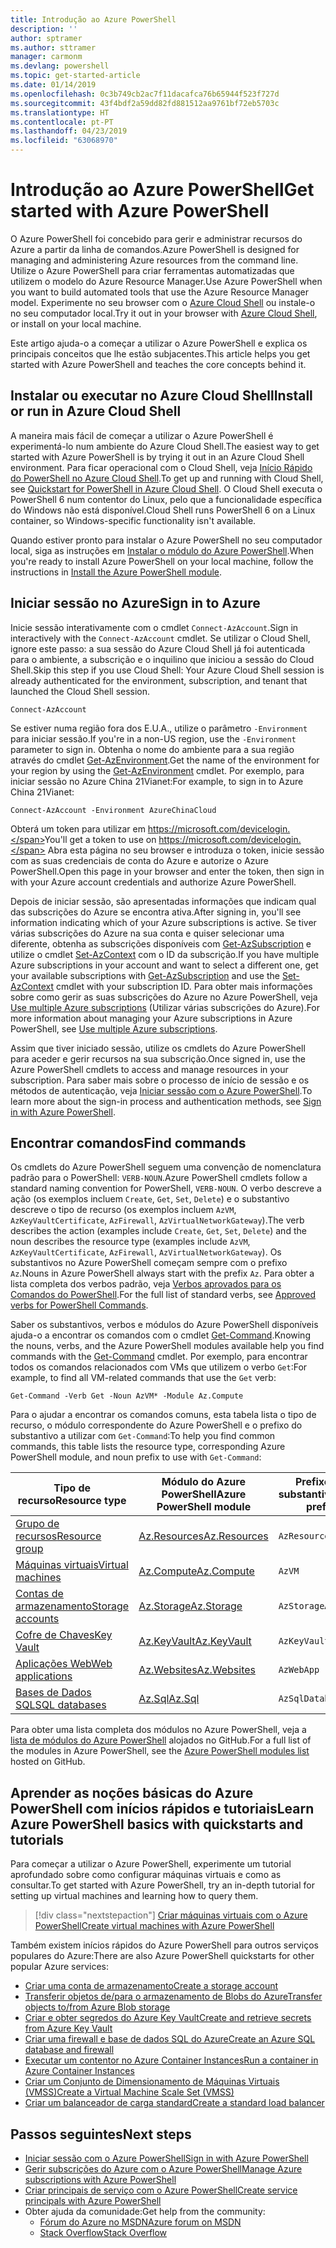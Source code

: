 ```yaml
---
title: Introdução ao Azure PowerShell
description: ''
author: sptramer
ms.author: sttramer
manager: carmonm
ms.devlang: powershell
ms.topic: get-started-article
ms.date: 01/14/2019
ms.openlocfilehash: 0c3b749cb2ac7f11dacafca76b65944f523f727d
ms.sourcegitcommit: 43f4bdf2a59dd82fd881512aa9761bf72eb5703c
ms.translationtype: HT
ms.contentlocale: pt-PT
ms.lasthandoff: 04/23/2019
ms.locfileid: "63068970"
---
```

# <a name="get-started-with-azure-powershell"></a><span data-ttu-id="08ad9-102">Introdução ao Azure PowerShell</span><span class="sxs-lookup"><span data-stu-id="08ad9-102">Get started with Azure PowerShell</span></span>

<span data-ttu-id="08ad9-103">O Azure PowerShell foi concebido para gerir e administrar recursos do Azure a partir da linha de comandos.</span><span class="sxs-lookup"><span data-stu-id="08ad9-103">Azure PowerShell is designed for managing and administering Azure resources from the command line.</span></span> <span data-ttu-id="08ad9-104">Utilize o Azure PowerShell para criar ferramentas automatizadas que utilizem o modelo do Azure Resource Manager.</span><span class="sxs-lookup"><span data-stu-id="08ad9-104">Use Azure PowerShell when you want to build automated tools that use the Azure Resource Manager model.</span></span>
<span data-ttu-id="08ad9-105">Experimente no seu browser com o [Azure Cloud Shell](/azure/cloud-shell/overview) ou instale-o no seu computador local.</span><span class="sxs-lookup"><span data-stu-id="08ad9-105">Try it out in your browser with [Azure Cloud Shell](/azure/cloud-shell/overview), or install on your local machine.</span></span>

<span data-ttu-id="08ad9-106">Este artigo ajuda-o a começar a utilizar o Azure PowerShell e explica os principais conceitos que lhe estão subjacentes.</span><span class="sxs-lookup"><span data-stu-id="08ad9-106">This article helps you get started with Azure PowerShell and teaches the core concepts behind it.</span></span>

## <a name="install-or-run-in-azure-cloud-shell"></a><span data-ttu-id="08ad9-107">Instalar ou executar no Azure Cloud Shell</span><span class="sxs-lookup"><span data-stu-id="08ad9-107">Install or run in Azure Cloud Shell</span></span>

<span data-ttu-id="08ad9-108">A maneira mais fácil de começar a utilizar o Azure PowerShell é experimentá-lo num ambiente do Azure Cloud Shell.</span><span class="sxs-lookup"><span data-stu-id="08ad9-108">The easiest way to get started with Azure PowerShell is by trying it out in an Azure Cloud Shell environment.</span></span>
<span data-ttu-id="08ad9-109">Para ficar operacional com o Cloud Shell, veja [Início Rápido do PowerShell no Azure Cloud Shell](/azure/cloud-shell/quickstart-powershell).</span><span class="sxs-lookup"><span data-stu-id="08ad9-109">To get up and running with Cloud Shell, see [Quickstart for PowerShell in Azure Cloud Shell](/azure/cloud-shell/quickstart-powershell).</span></span>
<span data-ttu-id="08ad9-110">O Cloud Shell executa o PowerShell 6 num contentor do Linux, pelo que a funcionalidade específica do Windows não está disponível.</span><span class="sxs-lookup"><span data-stu-id="08ad9-110">Cloud Shell runs PowerShell 6 on a Linux container, so Windows-specific functionality isn't available.</span></span>

<span data-ttu-id="08ad9-111">Quando estiver pronto para instalar o Azure PowerShell no seu computador local, siga as instruções em [Instalar o módulo do Azure PowerShell](install-az-ps.md).</span><span class="sxs-lookup"><span data-stu-id="08ad9-111">When you're ready to install Azure PowerShell on your local machine, follow the instructions in [Install the Azure PowerShell module](install-az-ps.md).</span></span>

## <a name="sign-in-to-azure"></a><span data-ttu-id="08ad9-112">Iniciar sessão no Azure</span><span class="sxs-lookup"><span data-stu-id="08ad9-112">Sign in to Azure</span></span>

<span data-ttu-id="08ad9-113">Inicie sessão interativamente com o cmdlet `Connect-AzAccount`.</span><span class="sxs-lookup"><span data-stu-id="08ad9-113">Sign in interactively with the `Connect-AzAccount` cmdlet.</span></span> <span data-ttu-id="08ad9-114">Se utilizar o Cloud Shell, ignore este passo: a sua sessão do Azure Cloud Shell já foi autenticada para o ambiente, a subscrição e o inquilino que iniciou a sessão do Cloud Shell.</span><span class="sxs-lookup"><span data-stu-id="08ad9-114">Skip this step if you use Cloud Shell: Your Azure Cloud Shell session is already authenticated for the environment, subscription, and tenant that launched the Cloud Shell session.</span></span>

```azurepowershell-interactive
Connect-AzAccount
```

<span data-ttu-id="08ad9-115">Se estiver numa região fora dos E.U.A., utilize o parâmetro `-Environment` para iniciar sessão.</span><span class="sxs-lookup"><span data-stu-id="08ad9-115">If you're in a non-US region, use the `-Environment` parameter to sign in.</span></span> <span data-ttu-id="08ad9-116">Obtenha o nome do ambiente para a sua região através do cmdlet [Get-AzEnvironment](/powershell/module/Az.Accounts/Get-AzEnvironment).</span><span class="sxs-lookup"><span data-stu-id="08ad9-116">Get the name of the environment for your region by using the [Get-AzEnvironment](/powershell/module/Az.Accounts/Get-AzEnvironment) cmdlet.</span></span> <span data-ttu-id="08ad9-117">Por exemplo, para iniciar sessão no Azure China 21Vianet:</span><span class="sxs-lookup"><span data-stu-id="08ad9-117">For example, to sign in to Azure China 21Vianet:</span></span>

```azurepowershell-interactive
Connect-AzAccount -Environment AzureChinaCloud
```

<span data-ttu-id="08ad9-118">Obterá um token para utilizar em https://microsoft.com/devicelogin.</span><span class="sxs-lookup"><span data-stu-id="08ad9-118">You'll get a token to use on https://microsoft.com/devicelogin.</span></span> <span data-ttu-id="08ad9-119">Abra esta página no seu browser e introduza o token, inicie sessão com as suas credenciais de conta do Azure e autorize o Azure PowerShell.</span><span class="sxs-lookup"><span data-stu-id="08ad9-119">Open this page in your browser and enter the token, then sign in with your Azure account credentials and authorize Azure PowerShell.</span></span> 

<span data-ttu-id="08ad9-120">Depois de iniciar sessão, são apresentadas informações que indicam qual das subscrições do Azure se encontra ativa.</span><span class="sxs-lookup"><span data-stu-id="08ad9-120">After signing in, you'll see information indicating which of your Azure subscriptions is active.</span></span> <span data-ttu-id="08ad9-121">Se tiver várias subscrições do Azure na sua conta e quiser selecionar uma diferente, obtenha as subscrições disponíveis com [Get-AzSubscription](/powershell/module/az.accounts/get-azsubscription) e utilize o cmdlet [Set-AzContext](/powershell/module/az.accounts/set-azcontext) com o ID da subscrição.</span><span class="sxs-lookup"><span data-stu-id="08ad9-121">If you have multiple Azure subscriptions in your account and want to select a different one, get your available subscriptions with [Get-AzSubscription](/powershell/module/az.accounts/get-azsubscription) and use the [Set-AzContext](/powershell/module/az.accounts/set-azcontext) cmdlet with your subscription ID.</span></span>
<span data-ttu-id="08ad9-122">Para obter mais informações sobre como gerir as suas subscrições do Azure no Azure PowerShell, veja [Use multiple Azure subscriptions](manage-subscriptions-azureps.md) (Utilizar várias subscrições do Azure).</span><span class="sxs-lookup"><span data-stu-id="08ad9-122">For more information about managing your Azure subscriptions in Azure PowerShell, see [Use multiple Azure subscriptions](manage-subscriptions-azureps.md).</span></span>

<span data-ttu-id="08ad9-123">Assim que tiver iniciado sessão, utilize os cmdlets do Azure PowerShell para aceder e gerir recursos na sua subscrição.</span><span class="sxs-lookup"><span data-stu-id="08ad9-123">Once signed in, use the Azure PowerShell cmdlets to access and manage resources in your subscription.</span></span> <span data-ttu-id="08ad9-124">Para saber mais sobre o processo de início de sessão e os métodos de autenticação, veja [Iniciar sessão com o Azure PowerShell](authenticate-azureps.md).</span><span class="sxs-lookup"><span data-stu-id="08ad9-124">To learn more about the sign-in process and authentication methods, see [Sign in with Azure PowerShell](authenticate-azureps.md).</span></span>

## <a name="find-commands"></a><span data-ttu-id="08ad9-125">Encontrar comandos</span><span class="sxs-lookup"><span data-stu-id="08ad9-125">Find commands</span></span>

<span data-ttu-id="08ad9-126">Os cmdlets do Azure PowerShell seguem uma convenção de nomenclatura padrão para o PowerShell: `VERB-NOUN`.</span><span class="sxs-lookup"><span data-stu-id="08ad9-126">Azure PowerShell cmdlets follow a standard naming convention for PowerShell, `VERB-NOUN`.</span></span> <span data-ttu-id="08ad9-127">O verbo descreve a ação (os exemplos incluem `Create`, `Get`, `Set`, `Delete`) e o substantivo descreve o tipo de recurso (os exemplos incluem `AzVM`, `AzKeyVaultCertificate`, `AzFirewall`, `AzVirtualNetworkGateway`).</span><span class="sxs-lookup"><span data-stu-id="08ad9-127">The verb describes the action (examples include `Create`, `Get`, `Set`, `Delete`) and the noun describes the resource type (examples include `AzVM`, `AzKeyVaultCertificate`, `AzFirewall`, `AzVirtualNetworkGateway`).</span></span> <span data-ttu-id="08ad9-128">Os substantivos no Azure PowerShell começam sempre com o prefixo `Az`.</span><span class="sxs-lookup"><span data-stu-id="08ad9-128">Nouns in Azure PowerShell always start with the prefix `Az`.</span></span> <span data-ttu-id="08ad9-129">Para obter a lista completa dos verbos padrão, veja [Verbos aprovados para os Comandos do PowerShell](/powershell/developer/cmdlet/approved-verbs-for-windows-powershell-commands).</span><span class="sxs-lookup"><span data-stu-id="08ad9-129">For the full list of standard verbs, see [Approved verbs for PowerShell Commands](/powershell/developer/cmdlet/approved-verbs-for-windows-powershell-commands).</span></span>

<span data-ttu-id="08ad9-130">Saber os substantivos, verbos e módulos do Azure PowerShell disponíveis ajuda-o a encontrar os comandos com o cmdlet [Get-Command](/powershell/module/microsoft.powershell.core/get-command).</span><span class="sxs-lookup"><span data-stu-id="08ad9-130">Knowing the nouns, verbs, and the Azure PowerShell modules available help you find commands with the [Get-Command](/powershell/module/microsoft.powershell.core/get-command) cmdlet.</span></span> <span data-ttu-id="08ad9-131">Por exemplo, para encontrar todos os comandos relacionados com VMs que utilizem o verbo `Get`:</span><span class="sxs-lookup"><span data-stu-id="08ad9-131">For example, to find all VM-related commands that use the `Get` verb:</span></span>

```powershell-interactive
Get-Command -Verb Get -Noun AzVM* -Module Az.Compute
```

<span data-ttu-id="08ad9-132">Para o ajudar a encontrar os comandos comuns, esta tabela lista o tipo de recurso, o módulo correspondente do Azure PowerShell e o prefixo do substantivo a utilizar com `Get-Command`:</span><span class="sxs-lookup"><span data-stu-id="08ad9-132">To help you find common commands, this table lists the resource type, corresponding Azure PowerShell module, and noun prefix to use with `Get-Command`:</span></span>

| <span data-ttu-id="08ad9-133">Tipo de recurso</span><span class="sxs-lookup"><span data-stu-id="08ad9-133">Resource type</span></span> | <span data-ttu-id="08ad9-134">Módulo do Azure PowerShell</span><span class="sxs-lookup"><span data-stu-id="08ad9-134">Azure PowerShell module</span></span> | <span data-ttu-id="08ad9-135">Prefixo do substantivo</span><span class="sxs-lookup"><span data-stu-id="08ad9-135">Noun prefix</span></span> |
|---------------|-------------------------|----------------|
| [<span data-ttu-id="08ad9-136">Grupo de recursos</span><span class="sxs-lookup"><span data-stu-id="08ad9-136">Resource group</span></span>](/azure/azure-resource-manager/resource-group-overview) | [<span data-ttu-id="08ad9-137">Az.Resources</span><span class="sxs-lookup"><span data-stu-id="08ad9-137">Az.Resources</span></span>](/powershell/module/az.resources#resources) | `AzResourceGroup` |
| [<span data-ttu-id="08ad9-138">Máquinas virtuais</span><span class="sxs-lookup"><span data-stu-id="08ad9-138">Virtual machines</span></span>](/azure/virtual-machines) | [<span data-ttu-id="08ad9-139">Az.Compute</span><span class="sxs-lookup"><span data-stu-id="08ad9-139">Az.Compute</span></span>](/powershell/module/az.compute#virtual_machines) | `AzVM` |
| [<span data-ttu-id="08ad9-140">Contas de armazenamento</span><span class="sxs-lookup"><span data-stu-id="08ad9-140">Storage accounts</span></span>](/azure/storage/common/storage-introduction) | [<span data-ttu-id="08ad9-141">Az.Storage</span><span class="sxs-lookup"><span data-stu-id="08ad9-141">Az.Storage</span></span>](/powershell/module/az.storage/) | `AzStorageAccount` |
| [<span data-ttu-id="08ad9-142">Cofre de Chaves</span><span class="sxs-lookup"><span data-stu-id="08ad9-142">Key Vault</span></span>](/azure/key-vault/key-vault-whatis) | [<span data-ttu-id="08ad9-143">Az.KeyVault</span><span class="sxs-lookup"><span data-stu-id="08ad9-143">Az.KeyVault</span></span>](/powershell/module/az.keyvault) | `AzKeyVault` |
| [<span data-ttu-id="08ad9-144">Aplicações Web</span><span class="sxs-lookup"><span data-stu-id="08ad9-144">Web applications</span></span>](/azure/app-service) | [<span data-ttu-id="08ad9-145">Az.Websites</span><span class="sxs-lookup"><span data-stu-id="08ad9-145">Az.Websites</span></span>](/powershell/module/az.websites) | `AzWebApp` |
| [<span data-ttu-id="08ad9-146">Bases de Dados SQL</span><span class="sxs-lookup"><span data-stu-id="08ad9-146">SQL databases</span></span>](/azure/sql-database) | [<span data-ttu-id="08ad9-147">Az.Sql</span><span class="sxs-lookup"><span data-stu-id="08ad9-147">Az.Sql</span></span>](/powershell/module/az.sql) | `AzSqlDatabase` |

<span data-ttu-id="08ad9-148">Para obter uma lista completa dos módulos no Azure PowerShell, veja a [lista de módulos do Azure PowerShell](https://github.com/Azure/azure-powershell/blob/master/documentation/azure-powershell-modules.md) alojados no GitHub.</span><span class="sxs-lookup"><span data-stu-id="08ad9-148">For a full list of the modules in Azure PowerShell, see the [Azure PowerShell modules list](https://github.com/Azure/azure-powershell/blob/master/documentation/azure-powershell-modules.md) hosted on GitHub.</span></span>

## <a name="learn-azure-powershell-basics-with-quickstarts-and-tutorials"></a><span data-ttu-id="08ad9-149">Aprender as noções básicas do Azure PowerShell com inícios rápidos e tutoriais</span><span class="sxs-lookup"><span data-stu-id="08ad9-149">Learn Azure PowerShell basics with quickstarts and tutorials</span></span>

<span data-ttu-id="08ad9-150">Para começar a utilizar o Azure PowerShell, experimente um tutorial aprofundado sobre como configurar máquinas virtuais e como as consultar.</span><span class="sxs-lookup"><span data-stu-id="08ad9-150">To get started with Azure PowerShell, try an in-depth tutorial for setting up virtual machines and learning how to query them.</span></span>

> [!div class="nextstepaction"]
> [<span data-ttu-id="08ad9-151">Criar máquinas virtuais com o Azure PowerShell</span><span class="sxs-lookup"><span data-stu-id="08ad9-151">Create virtual machines with Azure PowerShell</span></span>](azureps-vm-tutorial.yml)

<span data-ttu-id="08ad9-152">Também existem inícios rápidos do Azure PowerShell para outros serviços populares do Azure:</span><span class="sxs-lookup"><span data-stu-id="08ad9-152">There are also Azure PowerShell quickstarts for other popular Azure services:</span></span>

* [<span data-ttu-id="08ad9-153">Criar uma conta de armazenamento</span><span class="sxs-lookup"><span data-stu-id="08ad9-153">Create a storage account</span></span>](/azure/storage/common/storage-quickstart-create-account?tabs=azure-powershell)
* [<span data-ttu-id="08ad9-154">Transferir objetos de/para o armazenamento de Blobs do Azure</span><span class="sxs-lookup"><span data-stu-id="08ad9-154">Transfer objects to/from Azure Blob storage</span></span>](/azure/storage/blobs/storage-quickstart-blobs-powershell)
* [<span data-ttu-id="08ad9-155">Criar e obter segredos do Azure Key Vault</span><span class="sxs-lookup"><span data-stu-id="08ad9-155">Create and retrieve secrets from Azure Key Vault</span></span>](/azure/key-vault/quick-create-powershell)
* [<span data-ttu-id="08ad9-156">Criar uma firewall e base de dados SQL do Azure</span><span class="sxs-lookup"><span data-stu-id="08ad9-156">Create an Azure SQL database and firewall</span></span>](/azure/sql-database/scripts/sql-database-create-and-configure-database-powershell)
* [<span data-ttu-id="08ad9-157">Executar um contentor no Azure Container Instances</span><span class="sxs-lookup"><span data-stu-id="08ad9-157">Run a container in Azure Container Instances</span></span>](/azure/container-instances/container-instances-quickstart-powershell)
* [<span data-ttu-id="08ad9-158">Criar um Conjunto de Dimensionamento de Máquinas Virtuais (VMSS)</span><span class="sxs-lookup"><span data-stu-id="08ad9-158">Create a Virtual Machine Scale Set (VMSS)</span></span>](/azure/virtual-machine-scale-sets/quick-create-powershell)
* [<span data-ttu-id="08ad9-159">Criar um balanceador de carga standard</span><span class="sxs-lookup"><span data-stu-id="08ad9-159">Create a standard load balancer</span></span>](/azure/load-balancer/quickstart-create-standard-load-balancer-powershell)

## <a name="next-steps"></a><span data-ttu-id="08ad9-160">Passos seguintes</span><span class="sxs-lookup"><span data-stu-id="08ad9-160">Next steps</span></span>

* [<span data-ttu-id="08ad9-161">Iniciar sessão com o Azure PowerShell</span><span class="sxs-lookup"><span data-stu-id="08ad9-161">Sign in with Azure PowerShell</span></span>](authenticate-azureps.md)
* [<span data-ttu-id="08ad9-162">Gerir subscrições do Azure com o Azure PowerShell</span><span class="sxs-lookup"><span data-stu-id="08ad9-162">Manage Azure subscriptions with Azure PowerShell</span></span>](manage-subscriptions-azureps.md)
* [<span data-ttu-id="08ad9-163">Criar principais de serviço com o Azure PowerShell</span><span class="sxs-lookup"><span data-stu-id="08ad9-163">Create service principals with Azure PowerShell</span></span>](create-azure-service-principal-azureps.md)
* <span data-ttu-id="08ad9-164">Obter ajuda da comunidade:</span><span class="sxs-lookup"><span data-stu-id="08ad9-164">Get help from the community:</span></span>
  * [<span data-ttu-id="08ad9-165">Fórum do Azure no MSDN</span><span class="sxs-lookup"><span data-stu-id="08ad9-165">Azure forum on MSDN</span></span>](http://go.microsoft.com/fwlink/p/?LinkId=320212)
  * [<span data-ttu-id="08ad9-166">Stack Overflow</span><span class="sxs-lookup"><span data-stu-id="08ad9-166">Stack Overflow</span></span>](http://go.microsoft.com/fwlink/?LinkId=320213)

